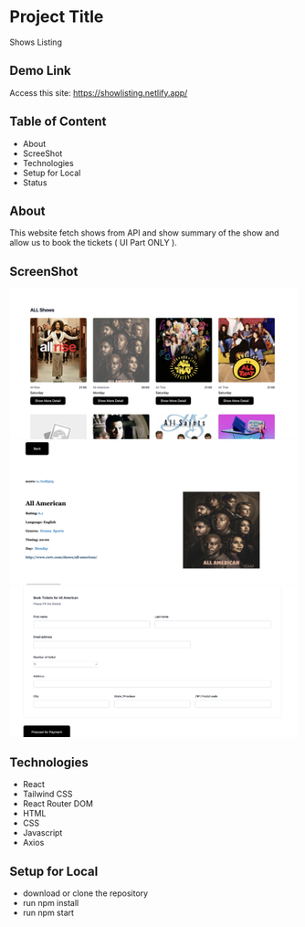 
# Project Title

Shows Listing

## Demo Link

Access this site: https://showlisting.netlify.app/

## Table of Content

- About
- ScreeShot
- Technologies
- Setup for Local
- Status

## About

This website fetch shows from API and show summary of the show and allow us to book the tickets ( UI Part ONLY ).

## ScreenShot

![Screen1](./Screenshot/Screen1.png)
![Screen2](./Screenshot/Screen2.png)
![Screen3](./Screenshot/Screen3.png)

## Technologies

- React
- Tailwind CSS
- React Router DOM
- HTML
- CSS
- Javascript
- Axios

## Setup for Local

- download or clone the repository
- run npm install
- run npm start
